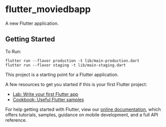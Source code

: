 # flutter_moviedbapp

A new Flutter application.

## Getting Started

To Run:
```
flutter run --flavor production -t lib/main-production.dart
flutter run --flavor staging -t lib/main-staging.dart
```
This project is a starting point for a Flutter application.

A few resources to get you started if this is your first Flutter project:

- [Lab: Write your first Flutter app](https://flutter.dev/docs/get-started/codelab)
- [Cookbook: Useful Flutter samples](https://flutter.dev/docs/cookbook)

For help getting started with Flutter, view our
[online documentation](https://flutter.dev/docs), which offers tutorials,
samples, guidance on mobile development, and a full API reference.
